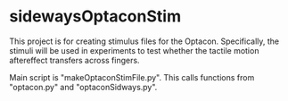sidewaysOptaconStim
=============

This project is for creating stimulus files for the Optacon. Specifically, the stimuli 
will be used in experiments to test whether the tactile motion aftereffect transfers 
across fingers.

Main script is "makeOptaconStimFile.py". This calls functions from "optacon.py" and 
"optaconSidways.py".
